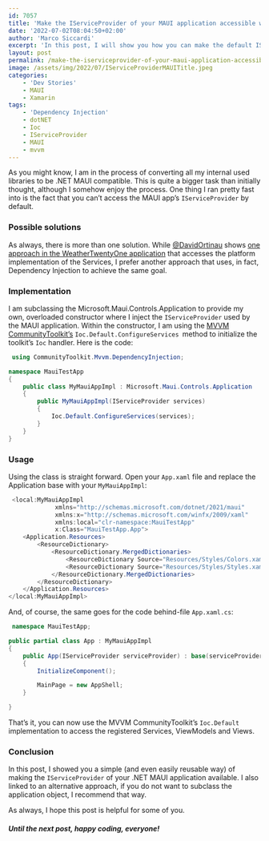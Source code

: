 ```yaml
---
id: 7057
title: 'Make the IServiceProvider of your MAUI application accessible with the MVVM CommunityToolkit'
date: '2022-07-02T08:04:50+02:00'
author: 'Marco Siccardi'
excerpt: 'In this post, I will show you how you can make the default IServiceProvider  of your MAUI application accessible via the MVVM CommunityToolkit''s Ioc.Default implementation.'
layout: post
permalink: /make-the-iserviceprovider-of-your-maui-application-accessible-with-the-mvvm-communitytoolkit/
image: /assets/img/2022/07/IServiceProviderMAUITitle.jpeg
categories:
    - 'Dev Stories'
    - MAUI
    - Xamarin
tags:
    - 'Dependency Injection'
    - dotNET
    - Ioc
    - IServiceProvider
    - MAUI
    - mvvm
---
```


As you might know, I am in the process of converting all my internal used libraries to be .NET MAUI compatible. This is quite a bigger task than initially thought, although I somehow enjoy the process. One thing I ran pretty fast into is the fact that you can’t access the MAUI app’s `IServiceProvider` by default.

### Possible solutions

As always, there is more than one solution. While [@DavidOrtinau](https://twitter.com/davidortinau) shows [one approach in the WeatherTwentyOne application](https://github.com/davidortinau/WeatherTwentyOne/blob/main/src/WeatherTwentyOne/Services/ServiceExtensions.cs) that accesses the platform implementation of the Services, I prefer another approach that uses, in fact, Dependency Injection to achieve the same goal.

### Implementation

I am subclassing the Microsoft.Maui.Controls.Application to provide my own, overloaded constructor where I inject the `IServiceProvider` used by the MAUI application. Within the constructor, I am using the [MVVM CommunityToolkit’s](https://docs.microsoft.com/en-us/windows/communitytoolkit/mvvm/introduction) `Ioc.Default.ConfigureServices `method to initialize the toolkit’s `Ioc` handler. Here is the code:

``` csharp
 using CommunityToolkit.Mvvm.DependencyInjection;

namespace MauiTestApp
{
	public class MyMauiAppImpl : Microsoft.Maui.Controls.Application
	{
		public MyMauiAppImpl(IServiceProvider services) 
		{
            Ioc.Default.ConfigureServices(services);
        }
	}
}
```
 
### Usage

Using the class is straight forward. Open your `App.xaml` file and replace the Application base with your `MyMauiAppImpl`:

``` csharp
 <local:MyMauiAppImpl
             xmlns="http://schemas.microsoft.com/dotnet/2021/maui"
             xmlns:x="http://schemas.microsoft.com/winfx/2009/xaml"
             xmlns:local="clr-namespace:MauiTestApp"
             x:Class="MauiTestApp.App">
    <Application.Resources>
        <ResourceDictionary>
            <ResourceDictionary.MergedDictionaries>
                <ResourceDictionary Source="Resources/Styles/Colors.xaml" />
                <ResourceDictionary Source="Resources/Styles/Styles.xaml" />
            </ResourceDictionary.MergedDictionaries>
        </ResourceDictionary>
    </Application.Resources>
</local:MyMauiAppImpl>
```
 
And, of course, the same goes for the code behind-file `App.xaml.cs`:

``` csharp
 namespace MauiTestApp;

public partial class App : MyMauiAppImpl
{
	public App(IServiceProvider serviceProvider) : base(serviceProvider)
	{
		InitializeComponent();

		MainPage = new AppShell;
	}

}
```
 
That’s it, you can now use the MVVM CommunityToolkit’s `Ioc.Default` implementation to access the registered Services, ViewModels and Views.

### Conclusion

In this post, I showed you a simple (and even easily reusable way) of making the `IServiceProvider` of your .NET MAUI application available. I also linked to an alternative approach, if you do not want to subclass the application object, I recommend that way.

As always, I hope this post is helpful for some of you.

##### Until the next post, happy coding, everyone!